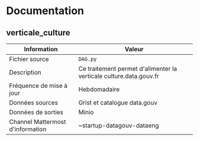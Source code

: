 # Documentation

## verticale_culture

| Information | Valeur |
| -------- | -------- |
| Fichier source     | `DAG.py`     |
| Description | Ce traitement permet d'alimenter la verticale culture.data.gouv.fr  |
| Fréquence de mise à jour | Hebdomadaire |
| Données sources | Grist et catalogue data.gouv |
| Données de sorties | Minio |
| Channel Mattermost d'information | ~startup-datagouv-dataeng |
